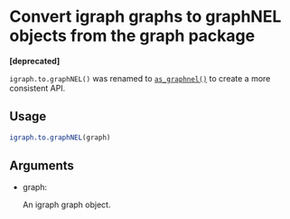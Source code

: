 # Convert igraph graphs to graphNEL objects from the graph package

**\[deprecated\]**

`igraph.to.graphNEL()` was renamed to
[`as_graphnel()`](https://r.igraph.org/reference/as_graphnel.md) to
create a more consistent API.

## Usage

``` r
igraph.to.graphNEL(graph)
```

## Arguments

- graph:

  An igraph graph object.
